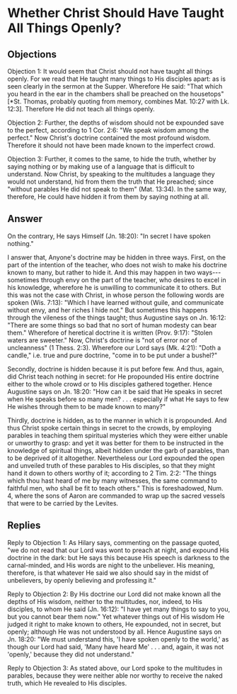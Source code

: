 # Whether Christ Should Have Taught All Things Openly?

## Objections

Objection 1: It would seem that Christ should not have taught all things openly. For we read that He taught many things to His disciples apart: as is seen clearly in the sermon at the Supper. Wherefore He said: "That which you heard in the ear in the chambers shall be preached on the housetops" [*St. Thomas, probably quoting from memory, combines Mat. 10:27 with Lk. 12:3]. Therefore He did not teach all things openly.

Objection 2: Further, the depths of wisdom should not be expounded save to the perfect, according to 1 Cor. 2:6: "We speak wisdom among the perfect." Now Christ's doctrine contained the most profound wisdom. Therefore it should not have been made known to the imperfect crowd.

Objection 3: Further, it comes to the same, to hide the truth, whether by saying nothing or by making use of a language that is difficult to understand. Now Christ, by speaking to the multitudes a language they would not understand, hid from them the truth that He preached; since "without parables He did not speak to them" (Mat. 13:34). In the same way, therefore, He could have hidden it from them by saying nothing at all.

## Answer

On the contrary, He says Himself (Jn. 18:20): "In secret I have spoken nothing."

I answer that, Anyone's doctrine may be hidden in three ways. First, on the part of the intention of the teacher, who does not wish to make his doctrine known to many, but rather to hide it. And this may happen in two ways---sometimes through envy on the part of the teacher, who desires to excel in his knowledge, wherefore he is unwilling to communicate it to others. But this was not the case with Christ, in whose person the following words are spoken (Wis. 7:13): "Which I have learned without guile, and communicate without envy, and her riches I hide not." But sometimes this happens through the vileness of the things taught; thus Augustine says on Jn. 16:12: "There are some things so bad that no sort of human modesty can bear them." Wherefore of heretical doctrine it is written (Prov. 9:17): "Stolen waters are sweeter." Now, Christ's doctrine is "not of error nor of uncleanness" (1 Thess. 2:3). Wherefore our Lord says (Mk. 4:21): "Doth a candle," i.e. true and pure doctrine, "come in to be put under a bushel?"

Secondly, doctrine is hidden because it is put before few. And thus, again, did Christ teach nothing in secret: for He propounded His entire doctrine either to the whole crowd or to His disciples gathered together. Hence Augustine says on Jn. 18:20: "How can it be said that He speaks in secret when He speaks before so many men? . . . especially if what He says to few He wishes through them to be made known to many?"

Thirdly, doctrine is hidden, as to the manner in which it is propounded. And thus Christ spoke certain things in secret to the crowds, by employing parables in teaching them spiritual mysteries which they were either unable or unworthy to grasp: and yet it was better for them to be instructed in the knowledge of spiritual things, albeit hidden under the garb of parables, than to be deprived of it altogether. Nevertheless our Lord expounded the open and unveiled truth of these parables to His disciples, so that they might hand it down to others worthy of it; according to 2 Tim. 2:2: "The things which thou hast heard of me by many witnesses, the same command to faithful men, who shall be fit to teach others." This is foreshadowed, Num. 4, where the sons of Aaron are commanded to wrap up the sacred vessels that were to be carried by the Levites.

## Replies

Reply to Objection 1: As Hilary says, commenting on the passage quoted, "we do not read that our Lord was wont to preach at night, and expound His doctrine in the dark: but He says this because His speech is darkness to the carnal-minded, and His words are night to the unbeliever. His meaning, therefore, is that whatever He said we also should say in the midst of unbelievers, by openly believing and professing it."

Reply to Objection 2: By His doctrine our Lord did not make known all the depths of His wisdom, neither to the multitudes, nor, indeed, to His disciples, to whom He said (Jn. 16:12): "I have yet many things to say to you, but you cannot bear them now." Yet whatever things out of His wisdom He judged it right to make known to others, He expounded, not in secret, but openly; although He was not understood by all. Hence Augustine says on Jn. 18:20: "We must understand this, 'I have spoken openly to the world,' as though our Lord had said, 'Many have heard Me' . . . and, again, it was not 'openly,' because they did not understand."

Reply to Objection 3: As stated above, our Lord spoke to the multitudes in parables, because they were neither able nor worthy to receive the naked truth, which He revealed to His disciples.